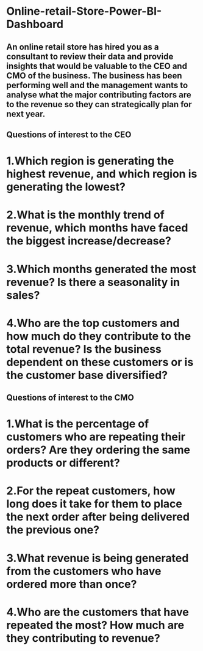 # Online-retail-Store-Power-BI-Dashboard
## An online retail store has hired you as a consultant to review their data and provide insights that would be valuable to the CEO and CMO of the business. The business has been performing well and the management wants to analyse what the major contributing factors are to the revenue so they can strategically plan for next year.

## Questions of interest to the CEO
# 1.Which region is generating the highest revenue, and which region is generating the lowest?
# 2.What is the monthly trend of revenue, which months have faced the biggest increase/decrease?
# 3.Which months generated the most revenue? Is there a seasonality in sales?
# 4.Who are the top customers and how much do they contribute to the total revenue? Is the business dependent on these customers or is the customer base diversified?

## Questions of interest to the CMO
# 1.What is the percentage of customers who are repeating their orders? Are they ordering the same products or different?
# 2.For the repeat customers, how long does it take for them to place the next order after being delivered the previous one?
# 3.What revenue is being generated from the customers who have ordered more than once?
# 4.Who are the customers that have repeated the most? How much are they contributing to revenue?
